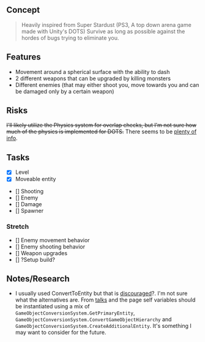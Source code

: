 ## Concept
> Heavily inspired from Super Stardust (PS3, A top down arena game made with Unity's DOTS)
Survive as long as possible against the hordes of bugs trying to eliminate you.

## Features
* Movement around a spherical surface with the ability to dash
* 2 different weapons that can be upgraded by killing monsters
* Different enemies (that may either shoot you, move towards you and can be damaged only by a certain weapon)

## Risks
~~I'll likely utilize the Physics system for overlap checks, but I'm not sure how much of the physics is implemented for DOTS.~~ There seems to be [plenty of info](https://docs.unity3d.com/Packages/com.unity.physics@0.6/manual/getting_started.html).

## Tasks
* [X] Level
* [X] Moveable entity
* [] Shooting
* [] Enemy
* [] Damage
* [] Spawner
### Stretch
* [] Enemy movement behavior
* [] Enemy shooting behavior
* [] Weapon upgrades
* [] ?Setup build?

## Notes/Research
* I usually used ConvertToEntity but that is [discouraged](https://docs.unity3d.com/Packages/com.unity.entities@0.16/manual/conversion.html#scene-conversion)?. I'm not sure what the alternatives are. From [talks](https://www.youtube.com/watch?v=BNMrevfB6Q0) and the page self variables should be instantiated using a mix of `GameObjectConversionSystem.GetPrimaryEntity`, `GameObjectConversionSystem.ConvertGameObjectHierarchy` and `GameObjectConversionSystem.CreateAdditionalEntity`. It's something I may want to consider for the future.